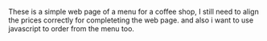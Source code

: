 These is a simple web page of a menu for a coffee shop, I still need to align the prices correctly for completeting the web page.
and also i want to use javascript to order from the menu too.
